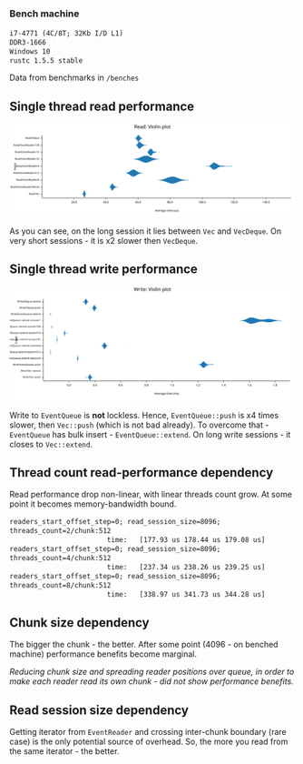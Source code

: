 ### Bench machine
```
i7-4771 (4C/8T; 32Kb I/D L1)
DDR3-1666
Windows 10
rustc 1.5.5 stable
```

Data from benchmarks in `/benches`

## Single thread read performance

![](images/st_read_bench.svg)

As you can see, on the long session it lies between `Vec` and `VecDeque`. On very short 
sessions - it is x2 slower then `VecDeque`.

## Single thread write performance

![](images/st_write_bench.svg)

Write to `EventQueue` is **not** lockless. Hence, `EventQueue::push` is x4 times slower,
then `Vec::push` (which is not bad already). To overcome that - `EventQueue` has bulk
insert - `EventQueue::extend`. On long write sessions - it closes to `Vec::extend`. 

## Thread count read-performance dependency

Read performance drop non-linear, with linear threads count grow. At some point it becomes 
memory-bandwidth bound.

```
readers_start_offset_step=0; read_session_size=8096; threads_count=2/chunk:512
                        time:   [177.93 us 178.44 us 179.08 us]
readers_start_offset_step=0; read_session_size=8096; threads_count=4/chunk:512
                        time:   [237.34 us 238.26 us 239.25 us]
readers_start_offset_step=0; read_session_size=8096; threads_count=8/chunk:512
                        time:   [338.97 us 341.73 us 344.28 us]                        
```

## Chunk size dependency

The bigger the chunk - the better. After some point (4096 - on benched machine) 
performance benefits become marginal.

_Reducing chunk size and spreading reader positions over queue, in order to make each reader
read its own chunk - did not show performance benefits._

## Read session size dependency

Getting iterator from `EventReader` and crossing inter-chunk boundary (rare case) is the only potential
source of overhead. So, the more you read from the same iterator - the better.